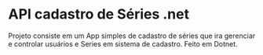 # API cadastro de Séries .net

Projeto consiste em um App simples de cadastro de séries que ira gerenciar e controlar usuários e Series em sistema de cadastro.
Feito em Dotnet.
